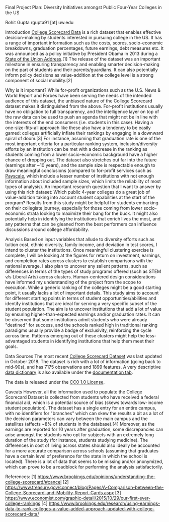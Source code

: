 Final Project Plan: Diversity Initiatives amongst Public Four-Year Colleges in the US

Rohit Gupta
rgupta91 [at] uw.edu

Introduction
[College Scorecard Data](https://collegescorecard.ed.gov/data/) is a rich dataset that enables effective decision-making by students interested in pursuing college in the US. It has a range of important information such as the costs, scores, socio-economic breakdowns, graduation percentages, future earnings, debt measures etc. It was announced as a policy initiative by President Obama in 2013 during a [State of the Union Address](https://obamawhitehouse.archives.gov/the-press-office/2013/02/12/remarks-president-state-union-address).[1] The release of the dataset was an important milestone in ensuring transparency and enabling smarter decision-making on the part of students and their parents/guardians. It can also potentially inform policy decisions as value-addition at the college level is a strong component of social mobility.[2]

Why is it important?
While for-profit organizations such as the U.S. News & World Report and Forbes have been serving the needs of the intended audience of this dataset, the unbiased nature of the College Scorecard dataset makes it distinguished from the above. For-profit institutions usually have no obligation to full transparency, and the intelligence layer on top of the raw data can be used to push an agenda that might not be in line with the interests of the end consumers (i.e. students in this case). Having a one-size-fits-all approach like these also have a tendency to be easily gamed: colleges artificially inflate their rankings by engaging in a downward spiral of doom.[3] For instance, assuming that graduation rate is one of the most important criteria for a particular ranking system, inclusion/diversity efforts by an institution can be met with a decrease in the ranking as students coming from a lower socio-economic background have a higher chance of dropping out. The dataset also stretches out far into the future (earnings after ~10 years), and the sample size is respectable enough to draw meaningful conclusions (compared to for-profit services such as [Payscale](www.payscale.com), which include a lesser number of institutions with not enough information about included sample sizes, which limits the reliability of most types of analysis). 
An important research question that I want to answer by using this rich dataset: Which public 4-year colleges do a great job of value-addition taking into account student capabilities at the start of the program? Results from this study might be helpful for students embarking on their collegiate journey, especially for those coming from lower socio-economic strata looking to maximize their bang for the buck. It might also potentially help in identifying the institutions that enrich lives the most, and any patterns that can be gleaned from the best performers can influence discussions around college affordability. 

Analysis
Based on input variables that allude to diversity efforts such as tuition cost, ethnic diversity, family income, and deviation in test scores, I intend to cluster the institutions. Once meaningful clustering exercise is complete, I will be looking at the figures for return on investment, earnings, and completion rates across clusters to establish comparisons with the national average. I also plan to uncover any salient patterns, such as differences in terms of the types of study programs offered (such as STEM v/s Liberal Arts) across clusters.
Human-centered design considerations have informed my understanding of the project from the scope to execution. While a generic ranking of the colleges might be a good starting point, it usually lacks a lot of important details. This study aims to account for different starting points in terms of student opportunities/abilities and identify institutions that are ideal for serving a very specific subset of the student population. The aim is to uncover institutions that add a lot of value by ensuring higher-than-expected earnings and/or graduation rates. It can be observed that some institutions admit students who were already "destined" for success, and the schools ranked high in traditional ranking paradigms usually provide a badge of exclusivity, reinforcing the cycle across time. Patterns emerging out of these clusters might help the less-advantaged students in identifying institutions that help them meet their goals.

Data Sources
The most recent [College Scorecard Dataset](https://ed-public-download.app.cloud.gov/downloads/Most-Recent-Cohorts-All-Data-Elements.csv) was last updated in October 2018. The dataset is rich with a lot of information (going back to mid-90s), and has 7175 observations and 1899 features. A very descriptive [data dictionary](https://collegescorecard.ed.gov/assets/CollegeScorecardDataDictionary.xlsx) is also available under the [documentation tab](https://collegescorecard.ed.gov/data/documentation/).

The data is released under the [CC0 1.0 License](https://creativecommons.org/publicdomain/zero/1.0/). 

Caveats
However, all the information used to populate the College Scorecard Dataset is collected from students who have received a federal financial aid, which is a potential source of bias (skews towards low-income student population). The dataset has a single entry for an entire campus, with no identifiers for "branches" which can skew the results a bit as a lot of the decision parameters can vary between the main campus and the satellites (affects ~8% of students in the database).[4] Moreover, as the earnings are reported for 10 years after graduation, some discrepancies can arise amongst the students who opt for subjects with an extremely long duration of the study (for instance, students studying medicine). The differences in cost of living across states should also ideally be accounted for a more accurate comparison across schools (assuming that graduates have a certain level of preference for the state in which the school is located). There is a lot of data that seems to be missing and/or anonymized, which can prove to be a roadblock for performing the analysis satisfactorily.   

References:
[1] https://www.brookings.edu/opinions/understanding-the-college-scorecard/#cancel
[2] https://www.treasury.gov/connect/blog/Pages/A-Comparison-between-the-College-Scorecard-and-Mobility-Report-Cards.aspx
[3] https://www.economist.com/graphic-detail/2015/10/29/our-first-ever-college-rankings
[4] https://www.brookings.edu/research/using-earnings-data-to-rank-colleges-a-value-added-approach-updated-with-college-scorecard-data/
